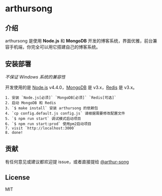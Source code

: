 # arthursong

## 介绍

arthursong 是使用 **Node.js** 和 **MongoDB** 开发的博客系统，界面优雅，前台兼容手机端，你完全可以用它搭建自己的博客系统。

## 安装部署

*不保证 Windows 系统的兼容性*

开发使用的是 [Node.js](https://nodejs.org) v4.4.0，[MongoDB](https://www.mongodb.org) 是 v3.x，[Redis](http://redis.io) 是 v3.x。

```
1. 安装 `Node.js[必须]` `MongoDB[必须]` `Redis[可选]`
2. 启动 MongoDB 和 Redis
3. `$ make install` 安装 arthursong 的依赖包
4. `cp config.default.js config.js` 请根据需要修改配置文件
5. `$ npm run start` 调试模式启动项目
6. `$ npm run start:prod` 使用pm2启动项目
7. visit `http://localhost:3000`
8. done!
```

## 贡献

有任何意见或建议都欢迎提 issue，或者直接提给 [@arthur-song](https://github.com/arthur-song)

## License

MIT

